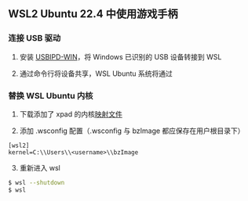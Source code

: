 
## WSL2 Ubuntu 22.4 中使用游戏手柄

### 连接 USB 驱动

1.  安装 [USBIPD-WIN](https://github.com/dorssel/usbipd-win/releases)，将 Windows 已识别的 USB 设备转接到 WSL

2.  通过命令行将设备共享，WSL Ubuntu 系统将通过 

### 替换 WSL Ubuntu 内核

1. 下载添加了 xpad 的内核[映射文件](https://github.com/microsoft/WSL/files/10098030/kernel-xpad.zip)

2.  添加 .wsconfig 配置（.wsconfig 与 bzImage 都应保存在用户根目录下）

```config
[wsl2]
kernel=C:\\Users\\<username>\\bzImage
```

3.  重新进入 wsl

```bash
$ wsl --shutdown
$ wsl
```




